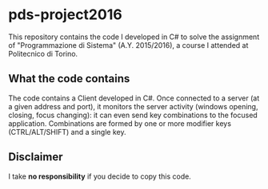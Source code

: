 # pds-project2016

This repository contains the code I developed in C# to solve the assignment of "Programmazione di Sistema" (A.Y. 2015/2016), a course I attended at Politecnico di Torino.

## What the code contains

The code contains a Client developed in C#. Once connected to a server (at a given address and port), it monitors the server activity
(windows opening, closing, focus changing): it can even send key combinations to the focused application. Combinations are formed by one
or more modifier keys (CTRL/ALT/SHIFT) and a single key.

## Disclaimer

I take **no responsibility** if you decide to copy this code.
